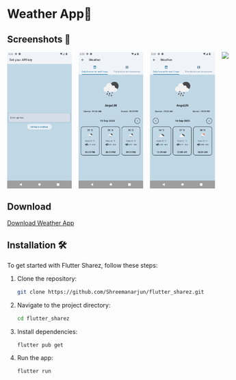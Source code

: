 # Weather App🚀


## Screenshots 📸
<p float="left" style="display: flex; justify-content: space-between margin-right: 16px margin-left: 16px;">

  <img src="screenshot/1.png" width="30%" style="margin-right: 16px;"  />   
  <img src="screenshot/2.png" width="30%" style="margin-right: 16px;"  />   
  <img src="screenshot/3.png" width="30%" style="margin-right: 16px;"  />   
  <img src="screenshot/4.png" width="30%" style="margin-right: 16px;"  />  
  
</p>



## Download

[Download Weather App ](https://github.com/Shreemanarjun/weather_app/releases/latest)

## Installation 🛠️

To get started with Flutter Sharez, follow these steps:

1. Clone the repository:

   ```bash
   git clone https://github.com/Shreemanarjun/flutter_sharez.git
   ```

2. Navigate to the project directory:

   ```bash
   cd flutter_sharez
   ```

3. Install dependencies:

   ```bash
   flutter pub get
   ```

4. Run the app:

   ```bash
   flutter run
   ```